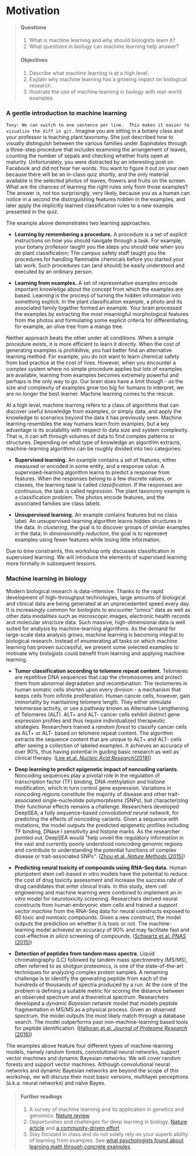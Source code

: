 # Motivation

> #### Questions
>
> 1.   What is machine learning and why should biologists learn it?
> 2.   What questions in biology can machine learning help answer?
>
> #### Objectives
>
> 1.   Describe what machine learning is at a high level.
> 2.   Explain why machine learning has a growing impact on biological research.
> 3.   Illustrate the use of machine learning in biology with real-world examples.

### A gentle introduction to machine learning

`Tony: We can switch to one sentence per line.  This makes it easier to visualize the diff in git.`
Imagine you are sitting in a botany class and your professor is teaching plant taxonomy.  She just described how to visually distinguish between the various families under <i>Sapindales</i> through a three-step procedure that includes examining the arrangement of leaves, counting the number of sepals and checking whether fruits open at maturity. Unfortunately, you were distracted by an interesting post on Facebook and did not hear her words. You want to figure it out on your own because there will be an in-class quiz shortly, and the only material available is the selected photos of leaves, flowers and fruits on the screen. What are the chances of learning  the right rules only from those examples? The answer is, not too surprisingly, very likely, because you as a human can notice in a second the distinguishing features hidden in the examples, and later apply the implicitly learned classification rules to a new example presented in the quiz.

The example above demonstrates two learning approaches.
- <b>Learning by remembering a procedure.</b> A procedure is a set of explicit instructions on how you should navigate through a task. For example, your botany professor taught you the steps you should take when you do plant classification; The campus safety staff taught you the procedures for handling flammable chemicals before you started your lab work. Such procedures can (and should) be easily understood and executed by an ordinary person.

- <b>Learning from examples.</b> A set of representative examples encode important knowledge about the concept from which the examples are based. Learning is the process of turning the hidden information into something explicit. In the plant classification example, a photo and its associated family together formed an example. Your brain processed the examples by extracting the most meaningful morphological features from the photos and formulating some explicit criteria for differentiating, for example, an olive tree from a mango tree.

Neither approach beats the other under all conditions. When a simple procedure exists, it is more efficient to learn it directly. When the cost of generating examples is prohibitive, you had better find an alternative learning method. For example, you do not want to learn chemical safety from bad practice at the cost of lives. However, when you encounter a complex system where no simple procedure applies but lots of examples are available, learning from examples becomes extremely powerful and perhaps is the only way to go. Our brain does have a limit though - as the size and complexity of examples grow too big for humans to interpret, we are no longer the best learner. Machine learning comes to the rescue.

At a high level, machine learning refers to a class of algorithms that can discover useful knowledge from examples, or simply data, and apply the knowledge to scenarios beyond the data it has previously seen. Machine learning resembles the way humans learn from examples, but a key advantage is its scalability with respect to data size and system complexity. That is, it can sift through volumes of data to find complex patterns or structures.  Depending on what type of knowledge an algorithm extracts, machine-learning algorithms can be roughly divided into two categories:

- <b>Supervised learning.</b> An example contains a set of features, either measured or encoded in some entity, and a response value. A supervised-learning algorithm learns to predict a response from features. When the responses belong to a few discrete values, or classes, the learning task is called <i>classification</i>. If the responses are continuous, the task is called <i>regression</i>. The plant taxonomy example is a classification problem. The photos encode features, and the associated families are class labels.

- <b>Unsupervised learning.</b> An example contains features but no class label. An unsupervised-learning algorithm learns hidden structures in the data. In <i>clustering</i>, the goal is to discover groups of similar examples in the data; In <i>dimensionality reduction</i>, the goal is to represent examples using fewer features while losing little information.

Due to time constraints, this workshop only discusses classification in supervised learning. We will introduce the elements of supervised learning more formally in subsequent lessons.

### Machine learning in biology

Modern biological research is data-intensive. Thanks to the rapid development of high-throughput technologies, large amounts of biological and clinical data are being generated at an unprecedented speed every day. It is increasingly common for biologists to encounter "omics" data as well as other data modalities such as microscopic images, electronic health records and molecular structure data. Such massive, high-dimensional data is well suited for analysis by machine-learning algorithms. As the demand for large-scale data analysis grows, machine learning is becoming integral to biological research. Instead of enumerating all tasks on which machine learning has proven successful, we present some selected examples to motivate why biologists could benefit from learning and applying machine learning.

- <b>Tumor classification according to telomere repeat content.</b> Telomeres are repetitive DNA sequences that cap the chromosomes and protect them from abnormal degradation and recombination. The teolomeres in human somatic cells shorten upon every division - a mechanism that keeps cells from infinite proliferation. Human cancer cells, however, gain immortality by maintaining telomere length. They either stimulate telomerase activity, or use a pathway known as Alternative Lengthening of Telomeres (ALT). ALT+ and ALT- cancer cells exhibit distinct gene expression profiles and thus require individualized therapeutic strategies. Researchers trained a <i>random forest</i> to classify cancer cells as ALT+ or ALT- based on telomere repeat content. The algorithm extracts the sequence content that are unique to ALT+ and ALT- cells after seeing a collection of labeled examples. It achieves an accuracy of over 90%, thus having potential in guiding basic research as well as clinical therapy. ([Lee et.al. <i>Nucleic Acid Research</i>(2018)](https://www.ncbi.nlm.nih.gov/pmc/articles/PMC6007693/))

- <b>Deep learning to predict epigenetic impact of noncoding variants.</b> Noncoding sequences play a pivotal role in the regulation of transcription factor (TF) binding, DNA methylation and histone modification, which in turn control gene expression. Variations in noncoding regions constitute the majority of disease and other trait-associated single-nucleotide polymorphisms (SNPs), but characterizing their functional effects remains a challenge. Researchers developed DeepSEA, a fully sequence-based <i>convolutional neural network</i>, for predicting the effects of noncoding variants. Given a sequence with mutations, the model outputs the predicted epigenetic profiles including TF binding, DNase I sensitivity and histone marks. As the researcher pointed out, DeepSEA would "help unveil the regulatory information in the vast and currently poorly understood noncoding genomic regions and contribute to understanding the potential functions of complex disease or trait-associated SNPs". ([Zhou et.al. <i>Nature Methods</i> (2015)](https://www.ncbi.nlm.nih.gov/pmc/articles/PMC4768299/))

- <b>Predicting neural toxicity of compounds using RNA-Seq data.</b> Human pluripotent stem cell-based in vitro models have the potential to reduce the cost of drug toxicity assessment and increase the success rate of drug candidates that enter clinical trials. In this study, stem cell engineering and machine learning were combined to implement an <i>in vitro</i> model for neurotoxicity screening. Researchers derived neural constructs from human embryonic stem cells and trained a <i>support vector machine</i> from the RNA-Seq data for neural constructs exposed to 60 toxic and nontoxic compounds. Given a new construct, the model outputs the prediction on whether it is toxic or not. The machine-learning model achieved an accuracy of 90% and may facilitate fast and cost-effective <i>in silico</i> screening of compounds. ([Schwartz et.al. <i>PNAS</i> (2015)](https://www.ncbi.nlm.nih.gov/pmc/articles/PMC4603492/))

- <b>Detection of peptides from tandom mass spectra.</b> Liquid chromatography (LC) followed by tandem mass spectrometry (MS/MS), often referred to as shotgun proteomics, is one of the state-of-the-art techniques for analyzing complex protein samples. A remaining challenge is to identify the generating peptide from each of the hundreds of thousands of spectra produced by a run. At the core of the problem is defining a suitable metric for scoring the distance between an observed spectrum and a theoretical spectrum. Researchers developed a <i>dynamic Bayesian network</i> model that models peptide fragmentation in MS/MS as a physical process. Given an observed spectrum, the model outputs the most likely match through a database search. The model outperforms past non-machine-learning based tools for peptide identification. ([Halloran et.al. <i>Journal of Proteome Research</i> (2016)](https://www.ncbi.nlm.nih.gov/pmc/articles/PMC5116375/))

The examples above feature four different types of machine-learning models, namely random forests, convolutional neural networks, support vector machines and dynamic Bayesian networks. We will cover random forests and support vector machines. Although convolutional neural networks and dynamic Bayesian networks are beyond the scope of this workshop, we will discuss their most basic versions, multilayer perceptrons (a.k.a. neural networks) and naïve Bayes.


> #### Further readings
>
> 1. A survey of machine learning and its application in genetics and genomics. [Nature review](https://www.ncbi.nlm.nih.gov/pmc/articles/PMC5204302/)
> 2. Opportunities and challenges for deep learning in biology. [Nature article](https://www.nature.com/articles/d41586-018-02174-z) and [a community-driven effort](http://doi.org/10.1098/rsif.2017.0387)
> 3. Stay focused in class and do not solely rely on your superb ability of learning from examples. See [what psychologists found about learning math through concrete examples](https://www.sciencedaily.com/releases/2008/04/080424140410.htm).

